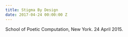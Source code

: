 ```yaml
---
title: Stigma By Design
date: 2017-04-24 00:00:00 Z
---
```


School of Poetic Computation, New York. 24 April 2015.